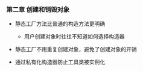 ### 第二章 创建和销毁对象
* 静态工厂方法比普通的构造方法更明确
    * 用户创建对象时往往不知道如何选择构造器
    
* 静态工厂不用重复创建对象，避免了创建对象的开销

* 通过私有化构造器防止工具类被实例化